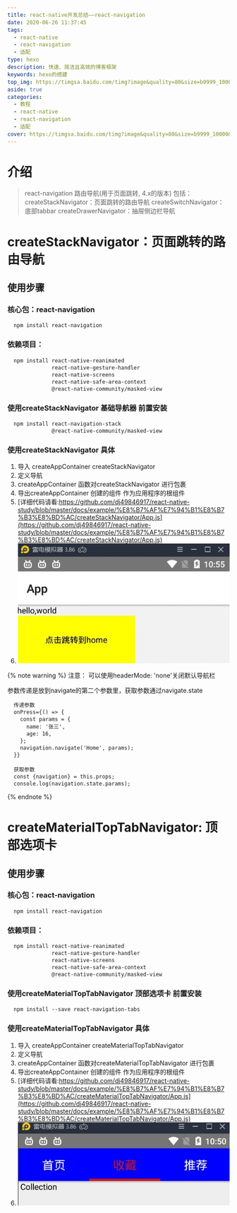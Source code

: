 ```yaml
---
title: react-native开发总结——react-navigation
date: 2020-06-26 11:37:45
tags: 
  - react-native
  - react-navigation
  - 适配
type: hexo                                                                         # 标签、分类和友情链接三個页面需要配置(必填)
description: 快速、简洁且高效的博客框架                                                            # 描述
keywords: hexo的搭建                                                                       # 关键词，便于搜索
top_img: https://timgsa.baidu.com/timg?image&quality=80&size=b9999_10000&sec=1593147695326&di=534e080eedb76452ae129c102cd04798&imgtype=0&src=http%3A%2F%2Fimg.mp.itc.cn%2Fq_mini%2Cc_zoom%2Cw_640%2Fupload%2F20161228%2Fb2da1d0b3e1247d9b570eea5a531fa52_th.jpg             # 文章的顶部图片
aside: true                                                                         # 展示文章侧边栏(默认为true)
categories: 
  - 教程
  - react-native                                                                 # 文章标签
  - react-navigation
  - 适配
cover: https://timgsa.baidu.com/timg?image&quality=80&size=b9999_10000&sec=1593147695326&di=534e080eedb76452ae129c102cd04798&imgtype=0&src=http%3A%2F%2Fimg.mp.itc.cn%2Fq_mini%2Cc_zoom%2Cw_640%2Fupload%2F20161228%2Fb2da1d0b3e1247d9b570eea5a531fa52_th.jpg                 # 文章的缩略图（用在首页）
---
```


# 介绍
> react-navigation 路由导航(用于页面跳转, 4.x的版本)
> 包括：
> createStackNavigator：页面跳转的路由导航
> createSwitchNavigator：底部tabbar
> createDrawerNavigator：抽屉侧边栏导航

# createStackNavigator：页面跳转的路由导航

## 使用步骤
### 核心包：react-navigation
  ```
    npm install react-navigation
  ```

### 依赖项目：
  ```
    npm install react-native-reanimated 
                react-native-gesture-handler 
                react-native-screens 
                react-native-safe-area-context 
                @react-native-community/masked-view
  ```

### 使用createStackNavigator 基础导航器 前置安装
  ```
    npm install react-navigation-stack 
                @react-native-community/masked-view
  ```

### 使用createStackNavigator 具体
  1. 导入 createAppContainer createStackNavigator
  2. 定义导航
  3. createAppContainer 函数对createStackNavigator 进行包裹
  4. 导出createAppContainer 创建的组件 作为应用程序的根组件
  5. [详细代码请看:https://github.com/dj49846917/react-native-study/blob/master/docs/example/%E8%B7%AF%E7%94%B1%E8%B7%B3%E8%BD%AC/createStackNavigator/App.js](https://github.com/dj49846917/react-native-study/blob/master/docs/example/%E8%B7%AF%E7%94%B1%E8%B7%B3%E8%BD%AC/createStackNavigator/App.js)
  6. ![展示效果](/images/reactNative/images/普通导航.gif)


{% note warning %}
注意：
  可以使用headerMode: 'none'关闭默认导航栏

  参数传递是放到navigate的第二个参数里，获取参数通过navigate.state

  ```
    传递参数
    onPress={() => {
      const params = {
        name: '张三',
        age: 16,
      };
      navigation.navigate('Home', params);
    }}

    获取参数
    const {navigation} = this.props;
    console.log(navigation.state.params);
  ```
{% endnote %}

# createMaterialTopTabNavigator: 顶部选项卡

## 使用步骤
### 核心包：react-navigation
  ```
    npm install react-navigation
  ```

### 依赖项目：
  ```
    npm install react-native-reanimated 
                react-native-gesture-handler 
                react-native-screens 
                react-native-safe-area-context 
                @react-native-community/masked-view
  ```

### 使用createMaterialTopTabNavigator 顶部选项卡 前置安装
  ```
    npm install --save react-navigation-tabs
  ```

### 使用createMaterialTopTabNavigator 具体
  1. 导入 createAppContainer createMaterialTopTabNavigator
  2. 定义导航
  3. createAppContainer 函数对createMaterialTopTabNavigator 进行包裹
  4. 导出createAppContainer 创建的组件 作为应用程序的根组件
  5. [详细代码请看:https://github.com/dj49846917/react-native-study/blob/master/docs/example/%E8%B7%AF%E7%94%B1%E8%B7%B3%E8%BD%AC/createMaterialTopTabNavigator/App.js](https://github.com/dj49846917/react-native-study/blob/master/docs/example/%E8%B7%AF%E7%94%B1%E8%B7%B3%E8%BD%AC/createMaterialTopTabNavigator/App.js)
  6. ![展示效果](/images/reactNative/images/顶部导航栏效果.jpg)
